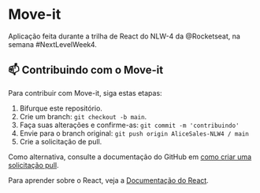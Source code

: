 # Move-it
Aplicação feita durante a trilha de React do NLW-4 da @Rocketseat, na semana #NextLevelWeek4.
<br>

## 📫 Contribuindo com o Move-it
Para contribuir com Move-it, siga estas etapas:

1. Bifurque este repositório.
2. Crie um branch: `git checkout -b main`.
3. Faça suas alterações e confirme-as: `git commit -m 'contribuindo'`
4. Envie para o branch original: `git push origin AliceSales-NLW4 / main`
5. Crie a solicitação de pull.

Como alternativa, consulte a documentação do GitHub em [como criar uma solicitação pull](https://help.github.com/en/github/collaborating-with-issues-and-pull-requests/creating-a-pull-request).

Para aprender sobre o React, veja a [Documentação do React](https://reactjs.org/).
